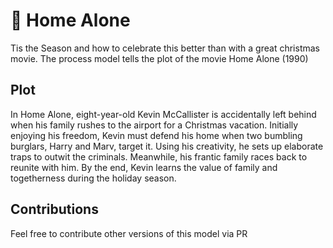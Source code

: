 # 🎄 Home Alone

Tis the Season and how to celebrate this better than with a great christmas movie. The process model tells the plot of the movie Home Alone (1990)

## Plot

In Home Alone, eight-year-old Kevin McCallister is accidentally left behind when his family rushes to the airport for a Christmas vacation. 
Initially enjoying his freedom, Kevin must defend his home when two bumbling burglars, Harry and Marv, target it. Using his creativity, 
he sets up elaborate traps to outwit the criminals. Meanwhile, his frantic family races back to reunite with him. By the end, Kevin learns 
the value of family and togetherness during the holiday season.

## Contributions

Feel free to contribute other versions of this model via PR

